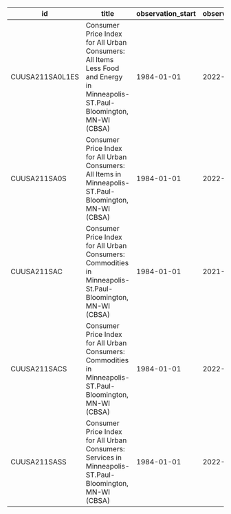| id              | title                                                                                                                         | observation_start   | observation_end   |
|-----------------|-------------------------------------------------------------------------------------------------------------------------------|---------------------|-------------------|
| CUUSA211SA0L1ES | Consumer Price Index for All Urban Consumers: All Items Less Food and Energy in Minneapolis-ST.Paul-Bloomington, MN-WI (CBSA) | 1984-01-01          | 2022-01-01        |
| CUUSA211SA0S    | Consumer Price Index for All Urban Consumers: All Items in Minneapolis-ST.Paul-Bloomington, MN-WI (CBSA)                      | 1984-01-01          | 2022-01-01        |
| CUUSA211SAC     | Consumer Price Index for All Urban Consumers: Commodities in Minneapolis-St.Paul-Bloomington, MN-WI (CBSA)                    | 1984-01-01          | 2021-01-01        |
| CUUSA211SACS    | Consumer Price Index for All Urban Consumers: Commodities in Minneapolis-ST.Paul-Bloomington, MN-WI (CBSA)                    | 1984-01-01          | 2022-01-01        |
| CUUSA211SASS    | Consumer Price Index for All Urban Consumers: Services in Minneapolis-ST.Paul-Bloomington, MN-WI (CBSA)                       | 1984-01-01          | 2022-01-01        |